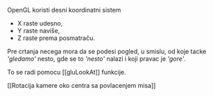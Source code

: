 
OpenGL koristi desni koordinatni sistem 
- X raste udesno, 
- Y raste naviše,
- Z raste prema posmatraču.

Pre crtanja necega mora da se podesi pogled, u smislu, od koje tacke *'gledamo'* nesto, gde se to *'nesto'* nalazi i koji pravac je *'gore'*.

To se radi pomocu [[gluLookAt]] funkcije.

[[Rotacija kamere oko centra sa povlacenjem misa]]